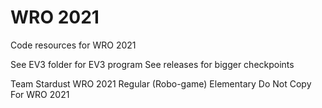 # WRO 2021
Code resources for WRO 2021

See EV3 folder for EV3 program
See releases for bigger checkpoints

Team Stardust
WRO 2021 Regular (Robo-game) Elementary
Do Not Copy For WRO 2021
